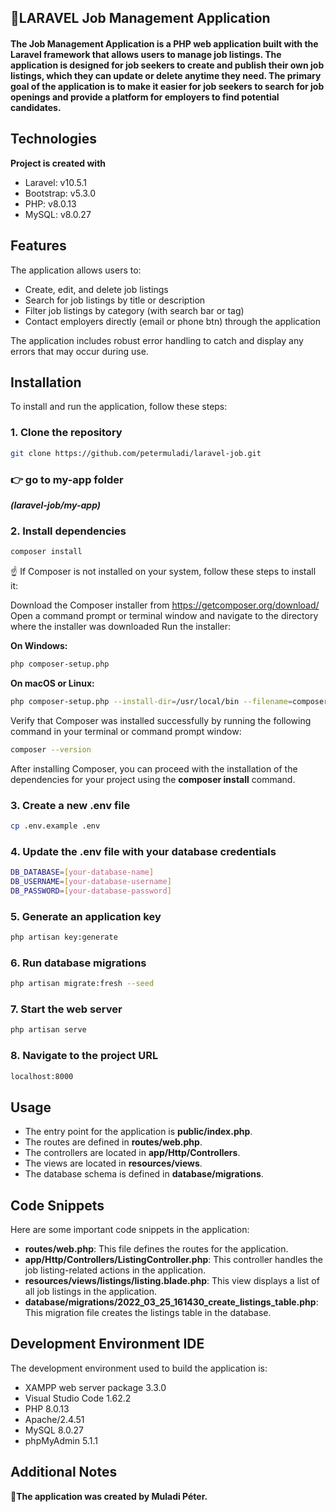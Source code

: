 ## 🎯LARAVEL Job Management Application

#### The Job Management Application is a PHP web application built with the Laravel framework that allows users to manage job listings. The application is designed for job seekers to create and publish their own job listings, which they can update or delete anytime they need. The primary goal of the application is to make it easier for job seekers to search for job openings and provide a platform for employers to find potential candidates.

## Technologies

**Project is created with**

- Laravel: v10.5.1
- Bootstrap: v5.3.0
- PHP: v8.0.13
- MySQL: v8.0.27


## Features

The application allows users to:

- Create, edit, and delete job listings
- Search for job listings by title or description
- Filter job listings by category (with search bar or tag)
- Contact employers directly (email or phone btn) through the application

The application includes robust error handling to catch and display any errors that may occur during use.


## Installation

To install and run the application, follow these steps:

### 1. Clone the repository

```bash
git clone https://github.com/petermuladi/laravel-job.git
```
### 👉 go to my-app folder
***(laravel-job/my-app)***

### 2. Install dependencies

```bash
composer install
```
☝ If Composer is not installed on your system, follow these steps to install it:

Download the Composer installer from https://getcomposer.org/download/
Open a command prompt or terminal window and navigate to the directory where the installer was downloaded
Run the installer:

**On Windows:**

```bash
php composer-setup.php
```

**On macOS or Linux:**

```bash
php composer-setup.php --install-dir=/usr/local/bin --filename=composer
```

Verify that Composer was installed successfully by running the following command in your terminal or command prompt window:

```bash
composer --version
```

After installing Composer, you can proceed with the installation of the dependencies for your project using the **composer install** command.

### 3. Create a new .env file

```bash
cp .env.example .env
```

### 4. Update the .env file with your database credentials

```bash
DB_DATABASE=[your-database-name]
DB_USERNAME=[your-database-username]
DB_PASSWORD=[your-database-password]
```

### 5. Generate an application key

```bash
php artisan key:generate
```

### 6. Run database migrations

```bash
php artisan migrate:fresh --seed
```

### 7. Start the web server

```bash
php artisan serve
```

### 8. Navigate to the project URL

```bash
localhost:8000
```

## Usage

- The entry point for the application is **public/index.php**.
- The routes are defined in **routes/web.php**.
- The controllers are located in **app/Http/Controllers**.
- The views are located in **resources/views**.
- The database schema is defined in **database/migrations**.

## Code Snippets

Here are some important code snippets in the application:

- **routes/web.php**: This file defines the routes for the application.
- **app/Http/Controllers/ListingController.php**: This controller handles the job listing-related actions in the application.
- **resources/views/listings/listing.blade.php**: This view displays a list of all job listings in the application.
- **database/migrations/2022_03_25_161430_create_listings_table.php**: This migration file creates the listings table in the database.

## Development Environment IDE

The development environment used to build the application is:

- XAMPP web server package 3.3.0
- Visual Studio Code 1.62.2
- PHP 8.0.13
- Apache/2.4.51
- MySQL 8.0.27
- phpMyAdmin 5.1.1


## Additional Notes
**🎯The application was created by Muladi Péter.**
